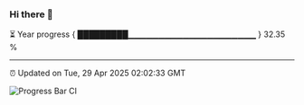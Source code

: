 ### Hi there 👋

⏳ Year progress { █████████▁▁▁▁▁▁▁▁▁▁▁▁▁▁▁▁▁▁▁▁▁ } 32.35 %

---

⏰ Updated on Tue, 29 Apr 2025 02:02:33 GMT

![Progress Bar CI](https://github.com/DhruviPatel157/GitHub-Actions-Demo/workflows/Progress%20Bar%20CI/badge.svg)
